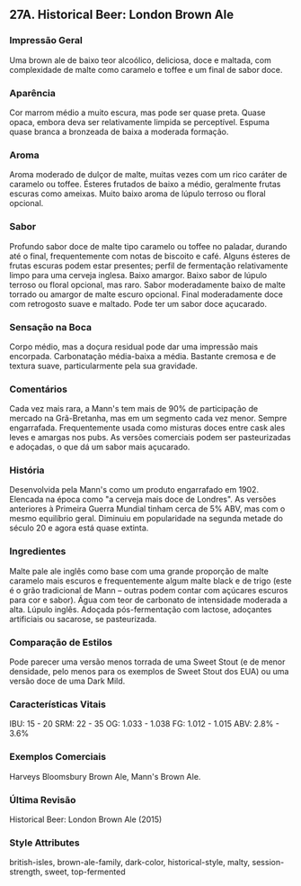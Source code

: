 ## 27A. Historical Beer: London Brown Ale

### Impressão Geral

Uma brown ale de baixo teor alcoólico, deliciosa, doce e maltada, com complexidade de malte como caramelo e toffee e um final de sabor doce.

### Aparência

Cor marrom médio a muito escura, mas pode ser quase preta. Quase opaca, embora deva ser relativamente limpida se perceptível. Espuma quase branca a bronzeada de baixa a moderada formação.

### Aroma

Aroma moderado de dulçor de malte, muitas vezes com um rico caráter de caramelo ou toffee. Ésteres frutados de baixo a médio, geralmente frutas escuras como ameixas. Muito baixo aroma de lúpulo terroso ou floral opcional.

### Sabor

Profundo sabor doce de malte tipo caramelo ou toffee no paladar, durando até o final, frequentemente com notas de biscoito e café. Alguns ésteres de frutas escuras podem estar presentes; perfil de fermentação relativamente limpo para uma cerveja inglesa. Baixo amargor. Baixo sabor de lúpulo terroso ou floral opcional, mas raro. Sabor moderadamente baixo de malte torrado ou amargor de malte escuro opcional. Final moderadamente doce com retrogosto suave e maltado. Pode ter um sabor doce açucarado.

### Sensação na Boca

Corpo médio, mas a doçura residual pode dar uma impressão mais encorpada. Carbonatação média-baixa a média. Bastante cremosa e de textura suave, particularmente pela sua gravidade.

### Comentários

Cada vez mais rara, a Mann's tem mais de 90% de participação de mercado na Grã-Bretanha, mas em um segmento cada vez menor. Sempre engarrafada. Frequentemente usada como misturas doces entre cask ales leves e amargas nos pubs. As versões comerciais podem ser pasteurizadas e adoçadas, o que dá um sabor mais açucarado.

### História

Desenvolvida pela Mann's como um produto engarrafado em 1902. Elencada na época como "a cerveja mais doce de Londres". As versões anteriores à Primeira Guerra Mundial tinham cerca de 5% ABV, mas com o mesmo equilíbrio geral. Diminuiu em popularidade na segunda metade do século 20 e agora está quase extinta.

### Ingredientes

Malte pale ale inglês como base com uma grande proporção de malte caramelo mais escuros e frequentemente algum malte black e de trigo (este é o grão tradicional de Mann – outras podem contar com açúcares escuros para cor e sabor). Água com teor de carbonato de intensidade moderada a alta. Lúpulo inglês. Adoçada pós-fermentação com lactose, adoçantes artificiais ou sacarose, se pasteurizada.

### Comparação de Estilos

Pode parecer uma versão menos torrada de uma Sweet Stout (e de menor densidade, pelo menos para os exemplos de Sweet Stout dos EUA) ou uma versão doce de uma Dark Mild.

### Características Vitais

IBU: 15 - 20
SRM: 22 - 35
OG: 1.033 - 1.038
FG: 1.012 - 1.015
ABV: 2.8% - 3.6%

### Exemplos Comerciais

Harveys Bloomsbury Brown Ale, Mann's Brown Ale.

### Última Revisão

Historical Beer: London Brown Ale (2015)

### Style Attributes

british-isles, brown-ale-family, dark-color, historical-style, malty, session-strength, sweet, top-fermented

